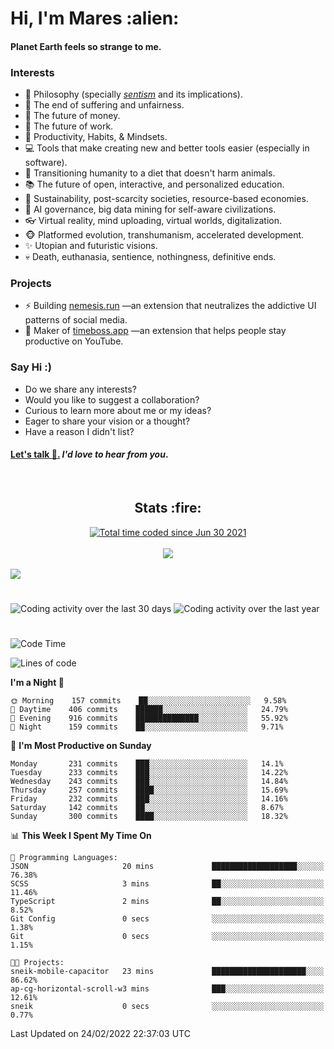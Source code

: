 <h1>Hi, I'm Mares :alien:</h1>

#### Planet Earth feels so strange to me.

### **Interests**

- 🌊 Philosophy (specially [_sentism_][sentismmedium] and its implications).
- 🎯 The end of suffering and unfairness.
- 💸 The future of money.
- 💼 The future of work.
- 🧠 Productivity, Habits, & Mindsets.
- 💻 Tools that make creating new and better tools easier (especially in software).
- 🥗 Transitioning humanity to a diet that doesn't harm animals.
- 📚 The future of open, interactive, and personalized education.
- 🌱 Sustainability, post-scarcity societies, resource-based economies.
- 🤖 AI governance, big data mining for self-aware civilizations.
- 👓 Virtual reality, mind uploading, virtual worlds, digitalization.
- 🐵 Platformed evolution, transhumanism, accelerated development.
- ✨ Utopian and futuristic visions.
- 💀 Death, euthanasia, sentience, nothingness, definitive ends.


### **Projects**

- ⚡ Building [nemesis.run](https://nemesis.run) —an extension that neutralizes the addictive UI patterns of social media.
- 💎 Maker of [timeboss.app](https://timeboss.app) —an extension that helps people stay productive on YouTube.


### **Say Hi :)**

- Do we share any interests?
- Would you like to suggest a collaboration?
- Curious to learn more about me or my ideas?
- Eager to share your vision or a thought?
- Have a reason I didn't list?

#### [Let's talk :wave:.](mailto:mareszhar@gmail.com) _I'd love to hear from you_.

[sentismmedium]: https://medium.com/@mareszhar/born-a-prisoner-a-reflection-about-life-its-struggles-and-a-plan-to-escape-d8566ce9b026

<br>

<h2 align="center">Stats :fire:</h2>

<div align="center">
  <a href="https://wakatime.com/@cfdc0e0d-4860-4b62-9ff0-cb659185525e">
    <img src="https://wakatime.com/badge/user/cfdc0e0d-4860-4b62-9ff0-cb659185525e.svg" alt="Total time coded since Jun 30 2021" />
  </a>
</div>

<br>

<!-- 
Add or remove this: 
&dates=B1AAB3FF 
...or this...
&date_format=M%20j%5B%2C%20Y%5D
from the *streak stats URL below* if they get bugged and aren't updating: 
-->

<div align="center">
  <img src="https://github-readme-streak-stats.herokuapp.com?user=mareszhar&theme=black-ice&hide_border=true&stroke=FFFFFF15&ring=DF8FFE&fire=DF8FFE&currStreakLabel=DF8FFE&background=1A232A&currStreakNum=86FFAB&dates=B1AAB3FF&date_format=M%20j%5B%2C%20Y%5D">
</div>

<br>

<img src="https://activity-graph.herokuapp.com/graph?username=mareszhar&theme=nord&bg_color=00000000&color=979797&line=DF8FFE&point=00000000&area=true&hide_border=true">

<br>

<h1></h1>

<img src="https://wakatime.com/share/@mares/5df0ff02-9c79-41b4-b540-51dc9c65a57b.svg" alt="Coding activity over the last 30 days" />
<img src="https://wakatime.com/share/@mares/ea89ba71-f374-40af-930c-e0655909fe37.svg" alt="Coding activity over the last year" />

<h1></h1>

<!--START_SECTION:waka-->
![Code Time](http://img.shields.io/badge/Code%20Time-509%20hrs%2025%20mins-blue)

![Lines of code](https://img.shields.io/badge/From%20Hello%20World%20I%27ve%20Written-130%20Thousand%20lines%20of%20code-blue)

**I'm a Night 🦉** 

```text
🌞 Morning    157 commits    ██░░░░░░░░░░░░░░░░░░░░░░░   9.58% 
🌆 Daytime    406 commits    ██████░░░░░░░░░░░░░░░░░░░   24.79% 
🌃 Evening    916 commits    ██████████████░░░░░░░░░░░   55.92% 
🌙 Night      159 commits    ██░░░░░░░░░░░░░░░░░░░░░░░   9.71%

```
📅 **I'm Most Productive on Sunday** 

```text
Monday       231 commits    ███░░░░░░░░░░░░░░░░░░░░░░   14.1% 
Tuesday      233 commits    ███░░░░░░░░░░░░░░░░░░░░░░   14.22% 
Wednesday    243 commits    ███░░░░░░░░░░░░░░░░░░░░░░   14.84% 
Thursday     257 commits    ████░░░░░░░░░░░░░░░░░░░░░   15.69% 
Friday       232 commits    ███░░░░░░░░░░░░░░░░░░░░░░   14.16% 
Saturday     142 commits    ██░░░░░░░░░░░░░░░░░░░░░░░   8.67% 
Sunday       300 commits    ████░░░░░░░░░░░░░░░░░░░░░   18.32%

```


📊 **This Week I Spent My Time On** 

```text
💬 Programming Languages: 
JSON                     20 mins             ███████████████████░░░░░░   76.38% 
SCSS                     3 mins              ██░░░░░░░░░░░░░░░░░░░░░░░   11.46% 
TypeScript               2 mins              ██░░░░░░░░░░░░░░░░░░░░░░░   8.52% 
Git Config               0 secs              ░░░░░░░░░░░░░░░░░░░░░░░░░   1.38% 
Git                      0 secs              ░░░░░░░░░░░░░░░░░░░░░░░░░   1.15%

🐱‍💻 Projects: 
sneik-mobile-capacitor   23 mins             █████████████████████░░░░   86.62% 
ap-cg-horizontal-scroll-w3 mins              ███░░░░░░░░░░░░░░░░░░░░░░   12.61% 
sneik                    0 secs              ░░░░░░░░░░░░░░░░░░░░░░░░░   0.77%

```


 Last Updated on 24/02/2022 22:37:03 UTC
<!--END_SECTION:waka-->
